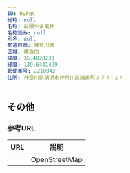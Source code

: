 ```yaml
---
ID: byPgV
総称: null
名称: 白頭やま竜神
名称読み: null
別名: null
都道府県: 神奈川県
区域: 横浜市
緯度: 35.4828233
経度: 139.6441499
郵便番号: 2210042
住所: 神奈川県横浜市神奈川区浦島町３７４−１４
---
```


## その他

### 参考URL

| URL | 説明          |
| --- | ------------- |
|     | OpenStreetMap |
